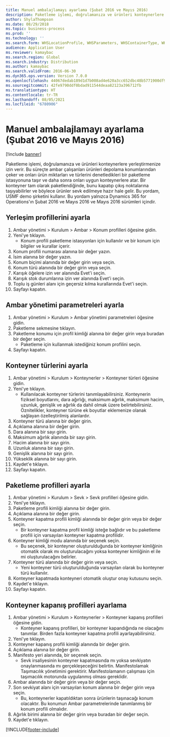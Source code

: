 ```yaml
---
title: Manuel ambalajlamayı ayarlama (Şubat 2016 ve Mayıs 2016)
description: Paketleme işlemi, doğrulamanıza ve ürünleri konteynerlere yerleştirmenize izin verir.
author: ShylaThompson
ms.date: 08/29/2018
ms.topic: business-process
ms.prod: ''
ms.technology: ''
ms.search.form: WHSLocationProfile, WHSParameters, WHSContainerType, WHSPackProfile, WHSCloseContainerProfile, InventLocationIdLookup, UnitOfMeasureLookup
audience: Application User
ms.reviewer: kamaybac
ms.search.region: Global
ms.search.industry: Distribution
ms.author: kamaybac
ms.search.validFrom: 2016-06-30
ms.dyn365.ops.version: Version 7.0.0
ms.openlocfilehash: 44067dedab189d1d7b008ad4e620a3cc652dbc48b5771900df972020096d1a40
ms.sourcegitcommit: 42fe9790ddf0bdad911544deaa82123a396712fb
ms.translationtype: HT
ms.contentlocale: tr-TR
ms.lasthandoff: 08/05/2021
ms.locfileid: "6780906"
---
```

# <a name="set-up-manual-packing-february-2016--may-2016"></a>Manuel ambalajlamayı ayarlama (Şubat 2016 ve Mayıs 2016)

[!include [banner](../../includes/banner.md)]

Paketleme işlemi, doğrulamanıza ve ürünleri konteynerlere yerleştirmenize izin verir. Bu süreçte ambar çalışanları ürünleri depolama konumlarından çeker ve onları ürün miktarları ve türlerini denetledikleri bir paketleme istasyonuna taşır ve daha sonra onları uygun konteynerlere atar. Bir konteyner tam olarak paketlendiğinde, bunu kapatıp çıkış noktalarına taşıyabilirler ve böylece ürünler sevk edilmeye hazır hale gelir. Bu yordam, USMF demo şirketini kullanır. Bu yordam yalnızca Dynamics 365 for Operations'ın Şubat 2016 ve Mayıs 2016 ve Mayıs 2016 sürümleri içindir.


## <a name="set-up-location-profiles"></a>Yerleşim profillerini ayarla
1. Ambar yönetimi > Kurulum > Ambar > Konum profilleri öğesine gidin.
2. Yeni'ye tıklayın.
    * Konum profili paketleme istasyonları için kullanılır ve bir konum için bilgiler ve kurallar içerir.  
3. Konum profili numarası alanına bir değer yazın.
4. İsim alanına bir değer yazın.
5. Konum biçimi alanında bir değer girin veya seçin.
6. Konum türü alanında bir değer girin veya seçin.
7. Karışık öğelere izin ver alanında Evet'i seçin.
8. Karışık stok durumlarına izin ver alanında Evet'i seçin.
9. Toplu iş günleri alanı için geçersiz kılma kurallarında Evet'i seçin.
10. Sayfayı kapatın.

## <a name="set-up-warehouse-management-parameters"></a>Ambar yönetimi parametreleri ayarla 
1. Ambar yönetimi > Kurulum > Ambar yönetimi parametreleri öğesine gidin.
2. Paketleme sekmesine tıklayın.
3. Paketleme konumu için profil kimliği alanına bir değer girin veya buradan bir değer seçin.
    * Paketleme için kullanmak istediğiniz konum profilini seçin.  
4. Sayfayı kapatın.

## <a name="set-up-container-types"></a>Konteyner türlerini ayarla
1. Ambar yönetimi > Kurulum > Konteynerler > Konteyner türleri öğesine gidin.
2. Yeni'ye tıklayın.
    * Kullanılacak konteyner türlerini tanımlayabilirsiniz. Konteynerin fiziksel boyutlarını, dara ağırlığı, maksimum ağırlık, maksimum hacim, uzunluk, genişlik ve ağırlık da dahil olmak üzere belirtebilirsiniz.  Öznitelikler, konteyner türüne ek boyutlar eklemenize olanak sağlayan özelleştirilmiş alanlardır.     
3. Konteyner türü alanına bir değer girin.
4. Açıklama alanına bir değer girin.
5. Dara alanına bir sayı girin.
6. Maksimum ağırlık alanında bir sayı girin.
7. Hacim alanına bir sayı girin.
8. Uzunluk alanına bir sayı girin.
9. Genişlik alanına bir sayı girin.
10. Yükseklik alanına bir sayı girin.
11. Kaydet'e tıklayın.
12. Sayfayı kapatın.

## <a name="set-up-packing-profiles"></a>Paketleme profilleri ayarla
1. Ambar yönetimi > Kurulum > Sevk > Sevk profilleri öğesine gidin.
2. Yeni'ye tıklayın.
3. Paketleme profili kimliği alanına bir değer girin.
4. Açıklama alanına bir değer girin.
5. Konteyner kapatma profili kimliği alanında bir değer girin veya bir değer seçin.
    * Bir konteyner kapatma profil kimliği isteğe bağlıdır ve bu paketleme profili için varsayılan konteyner kapatma profilidir.  
6. Konteyner kimliği modu alanında bir seçenek seçin.
    * Bu seçenek, bir konteyner oluşturulduğunda bir konteyner kimliğinin otomatik olarak mı oluşturulacağını yoksa konteyner kimliğinin el ile mi oluşturulacağını belirler.  
7. Konteyner türü alanında bir değer girin veya seçin.
    * Yeni konteyner türü oluşturulduğunda varsayılan olarak bu konteyner türü kullanılır.  
8. Konteyner kapatmada konteyneri otomatik oluştur onay kutusunu seçin.
9. Kaydet'e tıklayın.
10. Sayfayı kapatın.

## <a name="set-up-container-closing-profiles"></a>Konteyner kapanış profilleri ayarlama
1. Ambar yönetimi > Kurulum > Konteynerler > Konteyner kapanış profilleri öğesine gidin.
    * Konteyner kapanış profilleri, bir konteyner kapandığında ne olacağını tanımlar. Birden fazla konteyner kapatma profili ayarlayabilirsiniz.       
2. Yeni'ye tıklayın.
3. Konteyner kapanış profili kimliği alanında bir değer girin.
4. Açıklama alanına bir değer girin.
5. Manifesto yeri alanında, bir seçenek seçin.
    * Sevk irsaliyesinin konteyner kapatmasında mı yoksa sevkiyatın onaylanmasında mı gerçekleşeceğini belirtin. Manifestolamak Taşımacılık yönetimini gerektirir. Manifestolamanın çalışması için taşımacılık motorunda uygulanmış olması gereklidir.  
6. Ambar alanında bir değer girin veya bir değer seçin.
7. Son sevkiyat alanı için varsayılan konum alanına bir değer girin veya seçin.
    * Bu, konteynerler kapatıldıktan sonra ürünlerin taşınacağı konum olacaktır. Bu konumun Ambar parametrelerinde tanımlanmış bir konum profili olmalıdır.  
8. Ağırlık birimi alanına bir değer girin veya buradan bir değer seçin.
9. Kaydet'e tıklayın.



[!INCLUDE[footer-include](../../../includes/footer-banner.md)]